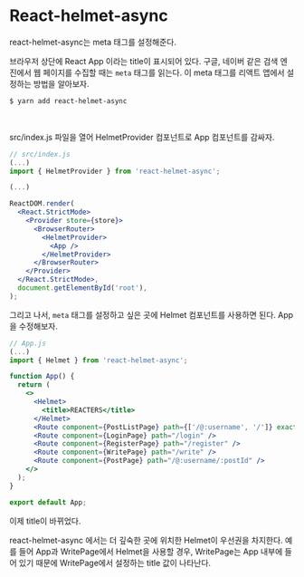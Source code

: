 # React-helmet-async

react-helmet-async는 meta 태그를 설정해준다.

브라우저 상단에 React App 이라는 title이 표시되어 있다. 구글, 네이버 같은 검색 엔진에서 웹 페이지를 수집할 때는 `meta` 태그를 읽는다. 이 meta 태그를 리액트 앱에서 설정하는 방법을 알아보자.

```sh
$ yarn add react-helmet-async
```

<br/>

src/index.js 파일을 열어 HelmetProvider 컴포넌트로 App 컴포넌트를 감싸자.

```jsx
// src/index.js
(...)
import { HelmetProvider } from 'react-helmet-async';

(...)

ReactDOM.render(
  <React.StrictMode>
    <Provider store={store}>
      <BrowserRouter>
        <HelmetProvider>
          <App />
        </HelmetProvider>
      </BrowserRouter>
    </Provider>
  </React.StrictMode>,
  document.getElementById('root'),
);
```

그리고 나서, `meta` 태그를 설정하고 싶은 곳에 Helmet 컴포넌트를 사용하면 된다. App을 수정해보자.

```jsx
// App.js
(...)
import { Helmet } from 'react-helmet-async';

function App() {
  return (
    <>
      <Helmet>
        <title>REACTERS</title>
      </Helmet>
      <Route component={PostListPage} path={['/@:username', '/']} exact />
      <Route component={LoginPage} path="/login" />
      <Route component={RegisterPage} path="/register" />
      <Route component={WritePage} path="/write" />
      <Route component={PostPage} path="/@:username/:postId" />
    </>
  );
}

export default App;
```

이제 title이 바뀌었다.

react-helmet-async 에서는 더 깊숙한 곳에 위치한 Helmet이 우선권을 차지한다. 예를 들어 App과 WritePage에서 Helmet을 사용할 경우, WritePage는 App 내부에 들어 있기 때문에 WritePage에서 설정하는 title 값이 나타난다.
